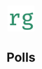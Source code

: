 <p align="center">
  <a href="https://www.polls.rumeetgoradia.com">
    <img alt="Rumeet Goradia" src="public/images/seo/logo.png" width="60" />
  </a>
</p>
<h1 align="center">
Polls
</h1>


